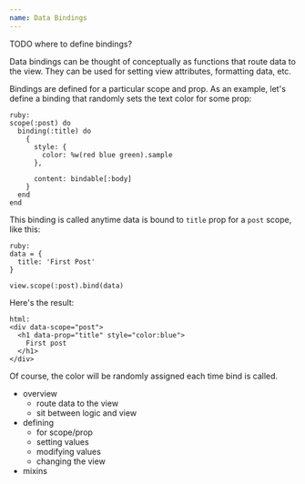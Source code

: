```yaml
---
name: Data Bindings
---
```


TODO where to define bindings?

Data bindings can be thought of conceptually as functions that route data to the view. They can be used for setting view attributes, formatting data, etc.

Bindings are defined for a particular scope and prop. As an example, let's define a binding that randomly sets the text color for some prop:

    ruby:
    scope(:post) do
      binding(:title) do
        {
          style: {
            color: %w(red blue green).sample
          },

          content: bindable[:body]
        }
      end
    end

This binding is called anytime data is bound to `title` prop for a `post` scope, like this:

    ruby:
    data = {
      title: 'First Post'
    }

    view.scope(:post).bind(data)

Here's the result:

    html:
    <div data-scope="post">
      <h1 data-prop="title" style="color:blue">
        First post
      </h1>
    </div>

Of course, the color will be randomly assigned each time bind is called.

- overview
  - route data to the view
  - sit between logic and view
- defining
  - for scope/prop
  - setting values
  - modifying values
  - changing the view
- mixins
